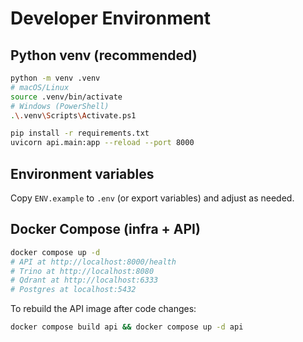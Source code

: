 # Developer Environment

## Python venv (recommended)

```bash
python -m venv .venv
# macOS/Linux
source .venv/bin/activate
# Windows (PowerShell)
.\.venv\Scripts\Activate.ps1

pip install -r requirements.txt
uvicorn api.main:app --reload --port 8000
```

## Environment variables
Copy `ENV.example` to `.env` (or export variables) and adjust as needed.

## Docker Compose (infra + API)

```bash
docker compose up -d
# API at http://localhost:8000/health
# Trino at http://localhost:8080
# Qdrant at http://localhost:6333
# Postgres at localhost:5432
```

To rebuild the API image after code changes:

```bash
docker compose build api && docker compose up -d api
```
